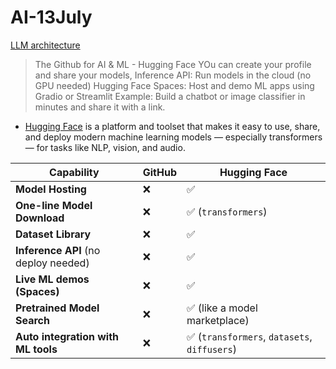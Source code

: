 # AI-13July

[LLM architecture](https://github.blog/ai-and-ml/llms/the-architecture-of-todays-llm-applications/)

> The Github for AI & ML - Hugging Face
> YOu can create your profile and share your models,
> Inference API: Run models in the cloud (no GPU needed)
> Hugging Face Spaces: Host and demo ML apps using Gradio or Streamlit
Example: Build a chatbot or image classifier in minutes and share it with a link.

- [Hugging Face](https://huggingface.co/) is a platform and toolset that makes it easy to use, share, and deploy modern machine learning models — especially transformers — for tasks like NLP, vision, and audio.

| Capability                           | GitHub | Hugging Face                                |
| ------------------------------------ | ------ | ------------------------------------------- |
| **Model Hosting**                    | ❌      | ✅                                           |
| **One-line Model Download**          | ❌      | ✅ (`transformers`)                          |
| **Dataset Library**                  | ❌      | ✅                                           |
| **Inference API** (no deploy needed) | ❌      | ✅                                           |
| **Live ML demos (Spaces)**           | ❌      | ✅                                           |
| **Pretrained Model Search**          | ❌      | ✅ (like a model marketplace)                |
| **Auto integration with ML tools**   | ❌      | ✅ (`transformers`, `datasets`, `diffusers`) |

